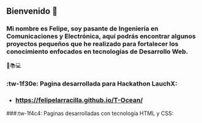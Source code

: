 
## Bienvenido :wave:
### Mi nombre es Felipe, soy pasante de Ingeniería en Comunicaciones y Electrónica, aquí podrás encontrar algunos proyectos pequeños que he realizado para fortalecer los conocimiento enfocados en tecnologías de Desarrollo Web. 
:book::books::computer:
### :tw-1f30e: Pagina desarrollada para Hackathon LauchX:
- ### https://felipelarracilla.github.io/T-Ocean/

###:tw-1f4c4: Paginas desarrolladas con tecnología HTML y CSS: 
<!--
**FelipeLarracilla/FelipeLarracilla** is a ✨ _special_ ✨ repository because its `README.md` (this file) appears on your GitHub profile.

Here are some ideas to get you started:

- 🔭 I’m currently working on ...
- 🌱 I’m currently learning ...
- 👯 I’m looking to collaborate on ...
- 🤔 I’m looking for help with ...
- 💬 Ask me about ...
- 📫 How to reach me: ...
- 😄 Pronouns: ...
- ⚡ Fun fact: ...
-->
